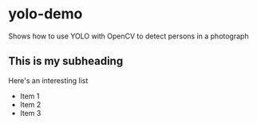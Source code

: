 # yolo-demo
Shows how to use YOLO with OpenCV to detect persons in a photograph

## This is my subheading

Here's an interesting list
* Item 1
* Item 2
* Item 3
